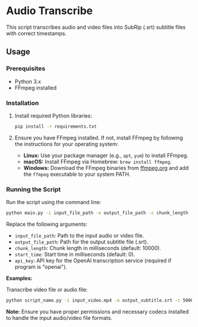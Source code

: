 # Audio Transcribe

This script transcribes audio and video files into SubRip (.srt) subtitle files with correct timestamps.

## Usage

### Prerequisites

- Python 3.x
- FFmpeg installed

### Installation

1. Install required Python libraries:
   ```bash
   pip install -r requirements.txt
   ```

2. Ensure you have FFmpeg installed. If not, install FFmpeg by following the instructions for your operating system:

   - **Linux:** Use your package manager (e.g., `apt`, `yum`) to install FFmpeg.
   - **macOS:** Install FFmpeg via Homebrew: `brew install ffmpeg`.
   - **Windows:** Download the FFmpeg binaries from [ffmpeg.org](https://ffmpeg.org/download.html) and add the `ffmpeg` executable to your system PATH.

### Running the Script

Run the script using the command line:

```bash
python main.py -i input_file_path -o output_file_path -c chunk_length -s start_time -p program -k api_key
```

Replace the following arguments:
- `input_file_path`: Path to the input audio or video file.
- `output_file_path`: Path for the output subtitle file (.srt).
- `chunk_length`: Chunk length in milliseconds (default: 10000).
- `start_time`: Start time in milliseconds (default: 0).
- `api_key`: API key for the OpenAI transcription service (required if program is "openai").

**Examples:**

Transcribe video file or audio file:
```bash
python script_name.py -i input_video.mp4 -o output_subtitle.srt -c 5000 -s 10000 -p openai -k your_openai_api_key

```

**Note:** Ensure you have proper permissions and necessary codecs installed to handle the input audio/video file formats.

